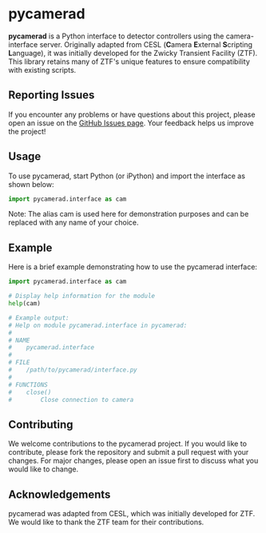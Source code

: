 # pycamerad

**pycamerad** is a Python interface to detector controllers using the camera-interface server. Originally adapted from CESL (**C**amera **E**xternal **S**cripting **L**anguage), it was initially developed for the Zwicky Transient Facility (ZTF). This library retains many of ZTF's unique features to ensure compatibility with existing scripts.

## Reporting Issues
If you encounter any problems or have questions about this project, please open an issue on the [GitHub Issues page](https://github.com/CaltechOpticalObservatories/pycamerad/issues). Your feedback helps us improve the project!

## Usage
To use pycamerad, start Python (or iPython) and import the interface as shown below:

```python
import pycamerad.interface as cam
```
Note: The alias cam is used here for demonstration purposes and can be replaced with any name of your choice.

## Example
Here is a brief example demonstrating how to use the pycamerad interface:

```python
import pycamerad.interface as cam

# Display help information for the module
help(cam)

# Example output:
# Help on module pycamerad.interface in pycamerad:
#
# NAME
#    pycamerad.interface
#
# FILE
#    /path/to/pycamerad/interface.py
#
# FUNCTIONS
#    close()
#        Close connection to camera

```

## Contributing
We welcome contributions to the pycamerad project. If you would like to contribute, please fork the repository and submit a pull request with your changes. For major changes, please open an issue first to discuss what you would like to change.

## Acknowledgements
pycamerad was adapted from CESL, which was initially developed for ZTF. We would like to thank the ZTF team for their contributions.

